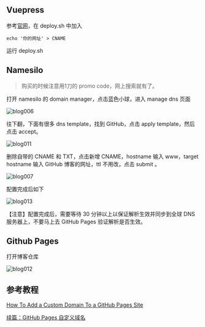 ## Vuepress

参考[官网](https://vuepress.vuejs.org/guide/deploy.html#github-pages)，在 deploy.sh 中加入

```shell
echo '你的网址' > CNAME
```

运行 deploy.sh



## Namesilo

> 购买的时候注意用1刀的 promo code，网上搜索就有了。

打开 namesilo 的 domain manager，点击蓝色小球，进入 manage dns 页面

![blog006](https://s2.loli.net/2022/05/18/R4miX8yBOIzPQbj.png)

往下翻，下面有很多 dns template，找到 GitHub，点击 apply template，然后点击 accept。

![blog011](https://s2.loli.net/2022/05/18/MxumQqsvkX6onZE.png)

删除自带的 CNAME 和 TXT，点击新增 CNAME，hostname 输入 www，target hostname 输入 GitHub 博客的网址，ttl 不用改，点击 submit 。

![blog007](https://s2.loli.net/2022/05/18/huJi9Ynywtc8a6q.png)

配置完成后如下

![blog013](https://s2.loli.net/2022/05/18/xCTLHUWovDGrIdz.png)

【注意】配置完成后，需要等待 30 分钟以上以保证解析生效并同步到全球 DNS 服务器上，不要马上去 GitHub Pages 验证解析是否生效。



## Github Pages

打开博客仓库

![blog012](https://s2.loli.net/2022/05/18/BRQodCHKgsmkc9N.png)



## 参考教程

[How To Add a Custom Domain To a GitHub Pages Site](https://nitratine.net/blog/post/how-to-add-a-custom-domain-to-a-github-pages-site/)

[续篇：GitHub Pages 自定义域名](https://www.menfre.info/2020/04/09/custome-domain-for-github-pages/)
